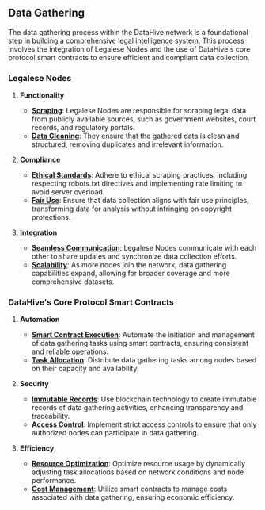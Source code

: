 ## Data Gathering

The data gathering process within the DataHive network is a foundational step in building a comprehensive legal intelligence system. This process involves the integration of Legalese Nodes and the use of DataHive's core protocol smart contracts to ensure efficient and compliant data collection.

### Legalese Nodes

1. **Functionality**
   - **[Scraping](/docs/infrastructure/scraping.md)**: Legalese Nodes are responsible for scraping legal data from publicly available sources, such as government websites, court records, and regulatory portals.
   - **[Data Cleaning](/docs/infrastructure/data-cleaning.md)**: They ensure that the gathered data is clean and structured, removing duplicates and irrelevant information.

2. **Compliance**
   - **[Ethical Standards](/docs/legal/ethical-standards.md)**: Adhere to ethical scraping practices, including respecting robots.txt directives and implementing rate limiting to avoid server overload.
   - **[Fair Use](/docs/legal/fair-use.md)**: Ensure that data collection aligns with fair use principles, transforming data for analysis without infringing on copyright protections.

3. **Integration**
   - **[Seamless Communication](/docs/infrastructure/seamless-communication.md)**: Legalese Nodes communicate with each other to share updates and synchronize data collection efforts.
   - **[Scalability](/docs/infrastructure/scalability.md)**: As more nodes join the network, data gathering capabilities expand, allowing for broader coverage and more comprehensive datasets.

### DataHive's Core Protocol Smart Contracts

1. **Automation**
   - **[Smart Contract Execution](/docs/smart-contracts/execution.md)**: Automate the initiation and management of data gathering tasks using smart contracts, ensuring consistent and reliable operations.
   - **[Task Allocation](/docs/smart-contracts/task-allocation.md)**: Distribute data gathering tasks among nodes based on their capacity and availability.

2. **Security**
   - **[Immutable Records](/docs/blockchain/immutable-records.md)**: Use blockchain technology to create immutable records of data gathering activities, enhancing transparency and traceability.
   - **[Access Control](/docs/security/access-control.md)**: Implement strict access controls to ensure that only authorized nodes can participate in data gathering.

3. **Efficiency**
   - **[Resource Optimization](/docs/infrastructure/resource-optimization.md)**: Optimize resource usage by dynamically adjusting task allocations based on network conditions and node performance.
   - **[Cost Management](/docs/smart-contracts/cost-management.md)**: Utilize smart contracts to manage costs associated with data gathering, ensuring economic efficiency.
